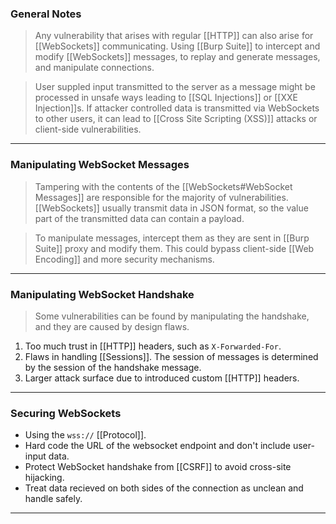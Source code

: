 ### General Notes

> Any vulnerability that arises with regular [[HTTP]] can also arise for [[WebSockets]] communicating.
> Using [[Burp Suite]] to intercept and modify [[WebSockets]] messages, to replay and generate messages, and manipulate connections.

> User suppled input transmitted to the server as a message might be processed in unsafe ways leading to [[SQL Injections]] or [[XXE Injection]]s.
> If attacker controlled data is transmitted via WebSockets to other users, it can lead to [[Cross Site Scripting (XSS)]] attacks or client-side vulnerabilities.

---
### Manipulating WebSocket Messages

> Tampering with the contents of the [[WebSockets#WebSocket Messages]] are responsible for the majority of vulnerabilities.
> [[WebSockets]] usually transmit data in JSON format, so the value part of the transmitted data can contain a payload.

> To manipulate messages, intercept them as they are sent in [[Burp Suite]] proxy and modify them.
> This could bypass client-side [[Web Encoding]] and more security mechanisms.

---
### Manipulating WebSocket Handshake

> Some vulnerabilities can be found by manipulating the handshake, and they are caused by design flaws.

1. Too much trust in [[HTTP]] headers, such as `X-Forwarded-For`.
2. Flaws in handling [[Sessions]]. The session of messages is determined by the session of the handshake message.
3. Larger attack surface due to introduced custom [[HTTP]] headers.

---

### Securing WebSockets

* Using the `wss://` [[Protocol]].
* Hard code the URL of the websocket endpoint and don't include user-input data.
* Protect WebSocket handshake from [[CSRF]] to avoid cross-site hijacking.
* Treat data recieved on both sides of the connection as unclean and handle safely.

---

